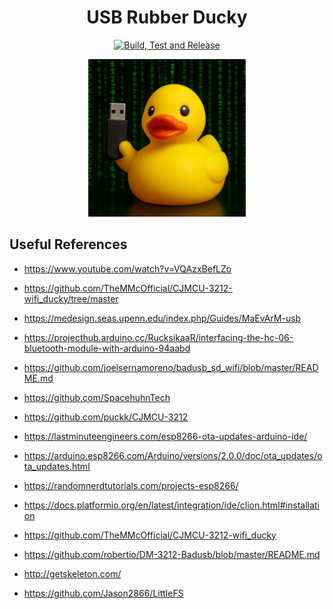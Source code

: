 <div align="center">
    <h1>USB Rubber Ducky</h1>

[//]: #

[![Build, Test and Release](https://github.com/henningtandberg/usb-rubber-ducky/actions/workflows/main.yaml/badge.svg)](https://github.com/henningtandberg/usb-rubber-ducky/actions/workflows/main.yaml)
</div>

<div align="center">
    <img width="50%" src="docs/assets/rubber-ducky.png" />
</div>

## Useful References
- https://www.youtube.com/watch?v=VQAzxBefLZo
- https://github.com/TheMMcOfficial/CJMCU-3212-wifi_ducky/tree/master
- https://medesign.seas.upenn.edu/index.php/Guides/MaEvArM-usb
- https://projecthub.arduino.cc/RucksikaaR/interfacing-the-hc-06-bluetooth-module-with-arduino-94aabd
- https://github.com/joelsernamoreno/badusb_sd_wifi/blob/master/README.md
- https://github.com/SpacehuhnTech
- https://github.com/puckk/CJMCU-3212

- https://lastminuteengineers.com/esp8266-ota-updates-arduino-ide/
- https://arduino.esp8266.com/Arduino/versions/2.0.0/doc/ota_updates/ota_updates.html
- https://randomnerdtutorials.com/projects-esp8266/
- https://docs.platformio.org/en/latest/integration/ide/clion.html#installation
- https://github.com/TheMMcOfficial/CJMCU-3212-wifi_ducky
- https://github.com/robertio/DM-3212-Badusb/blob/master/README.md
- http://getskeleton.com/
- https://github.com/Jason2866/LittleFS
